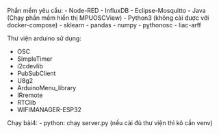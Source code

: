 
Phần mềm yêu cầu:
	- Node-RED
	- InfluxDB
	- Eclipse-Mosquitto
	- Java (Chạy phần mềm hiển thị MPUOSCView)
	- Python3 (không cài được với docker-compose)
		- sklearn
		- pandas
		- numpy
		- pỵthonosc
		- liac-arff

Thư viện arduino sử dụng:
- OSC
- SimpleTimer
- i2cdevlib
- PubSubClient
- U8g2
- ArduinoMenu_library
- IRremote
- RTClib
- WIFIMANAGER-ESP32

Chạy bài4:
	- python: chạy server.py (nếu cài đủ thư viện thì kô cần venv)

